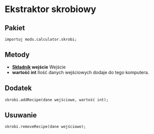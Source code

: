 # Ekstraktor skrobiowy

## Pakiet
```zenscript
importuj mods.calculator.skrobi;
```

## Metody

- **[Składnik](/Vanilla/Variable_Types/IIngredient/) wejście** Wejście
- **wartość int** Ilość danych wejściowych dodaje do tego komputera.


## Dodatek
```zenscript
skrobi.addRecipe(dane wejściowe, wartość int);
```

## Usuwanie
```zenscript
skrobi.removeRecipe(dane wejściowe);
```